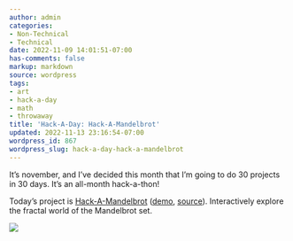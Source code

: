```yaml
---
author: admin
categories:
- Non-Technical
- Technical
date: 2022-11-09 14:01:51-07:00
has-comments: false
markup: markdown
source: wordpress
tags:
- art
- hack-a-day
- math
- throwaway
title: 'Hack-A-Day: Hack-A-Mandelbrot'
updated: 2022-11-13 23:16:54-07:00
wordpress_id: 867
wordpress_slug: hack-a-day-hack-a-mandelbrot
---
```

It’s november, and I’ve decided this month that I’m going to do 30 projects in 30 days. It’s an all-month hack-a-thon!

Today’s project is [Hack-A-Mandelbrot](https://tilde.za3k.com/hackaday/mandelbrot/) ([demo](https://tilde.za3k.com/hackaday/mandelbrot/), [source](https://github.com/za3k/day09_mandelbrot)). Interactively explore the fractal world of the Mandelbrot set.

[![](https://blog.za3k.com/wp-content/uploads/2022/11/screenshot-8.png)](https://tilde.za3k.com/hackaday/mandelbrot/)
